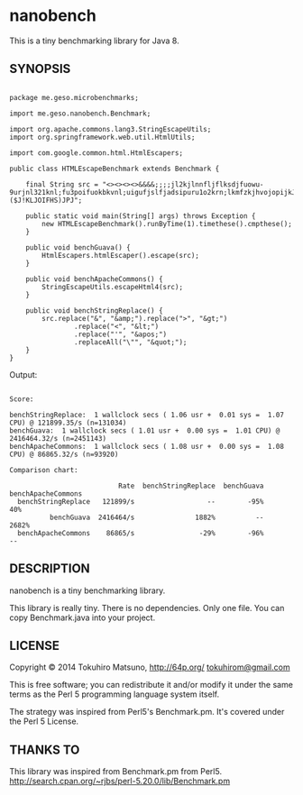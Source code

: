 nanobench
=========

This is a tiny benchmarking library for Java 8.

## SYNOPSIS

```

package me.geso.microbenchmarks;

import me.geso.nanobench.Benchmark;

import org.apache.commons.lang3.StringEscapeUtils;
import org.springframework.web.util.HtmlUtils;

import com.google.common.html.HtmlEscapers;

public class HTMLEscapeBenchmark extends Benchmark {

	final String src = "<><><><>&&&&;;;;jl2kjlnnfljflksdjfuowu-9urjnl321knl;fu3poifuokbkvnl;uigufjslfjadsipuru1o2krn;lkmfzkjhvojopijkJ:LJKU)!*)($J!KLJOIFHS)JPJ";

	public static void main(String[] args) throws Exception {
		new HTMLEscapeBenchmark().runByTime(1).timethese().cmpthese();
	}

	public void benchGuava() {
		HtmlEscapers.htmlEscaper().escape(src);
	}

	public void benchApacheCommons() {
		StringEscapeUtils.escapeHtml4(src);
	}

	public void benchStringReplace() {
		src.replace("&", "&amp;").replace(">", "&gt;")
				.replace("<", "&lt;")
				.replace("'", "&apos;")
				.replaceAll("\"", "&quot;");
	}
}
```

Output:
```

Score:

benchStringReplace:  1 wallclock secs ( 1.06 usr +  0.01 sys =  1.07 CPU) @ 121899.35/s (n=131034)
benchGuava:  1 wallclock secs ( 1.01 usr +  0.00 sys =  1.01 CPU) @ 2416464.32/s (n=2451143)
benchApacheCommons:  1 wallclock secs ( 1.08 usr +  0.00 sys =  1.08 CPU) @ 86865.32/s (n=93920)

Comparison chart:

                           Rate  benchStringReplace  benchGuava  benchApacheCommons
  benchStringReplace   121899/s                  --        -95%                 40%
          benchGuava  2416464/s               1882%          --               2682%
  benchApacheCommons    86865/s                -29%        -96%                  --
```

## DESCRIPTION

nanobench is a tiny benchmarking library.

This library is really tiny. There is no dependencies. Only one file.
You can copy Benchmark.java into your project.


## LICENSE

Copyright © 2014 Tokuhiro Matsuno, http://64p.org/ <tokuhirom@gmail.com>

This is free software; you can redistribute it and/or modify it under the same terms as the Perl 5 programming language system itself.

The strategy was inspired from Perl5's Benchmark.pm. It's covered under the Perl 5 License.

## THANKS TO

This library was inspired from Benchmark.pm from Perl5.
http://search.cpan.org/~rjbs/perl-5.20.0/lib/Benchmark.pm

